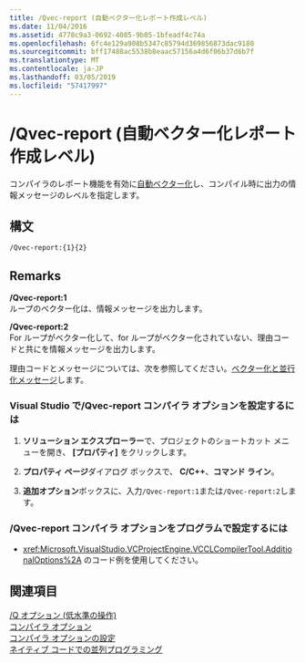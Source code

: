 ```yaml
---
title: /Qvec-report (自動ベクター化レポート作成レベル)
ms.date: 11/04/2016
ms.assetid: 4778c9a3-0692-4085-9b05-1bfeadf4c74a
ms.openlocfilehash: 6fc4e129a908b5347c85794d369856873dac9180
ms.sourcegitcommit: bff17488ac5538b8eaac57156a4d6f06b37d6b7f
ms.translationtype: MT
ms.contentlocale: ja-JP
ms.lasthandoff: 03/05/2019
ms.locfileid: "57417997"
---
```

# <a name="qvec-report-auto-vectorizer-reporting-level"></a>/Qvec-report (自動ベクター化レポート作成レベル)

コンパイラのレポート機能を有効に[自動ベクター化](../../parallel/auto-parallelization-and-auto-vectorization.md)し、コンパイル時に出力の情報メッセージのレベルを指定します。

## <a name="syntax"></a>構文

```
/Qvec-report:{1}{2}
```

## <a name="remarks"></a>Remarks

**/Qvec-report:1**<br/>
ループのベクター化は、情報メッセージを出力します。

**/Qvec-report:2**<br/>
For ループがベクター化して、for ループがベクター化されていない、理由コードと共にを情報メッセージを出力します。

理由コードとメッセージについては、次を参照してください。[ベクター化と並行化メッセージ](../../error-messages/tool-errors/vectorizer-and-parallelizer-messages.md)します。

### <a name="to-set-the-qvec-report-compiler-option-in-visual-studio"></a>Visual Studio で/Qvec-report コンパイラ オプションを設定するには

1. **ソリューション エクスプローラー**で、プロジェクトのショートカット メニューを開き、 **[プロパティ]** をクリックします。

1. **プロパティ ページ**ダイアログ ボックスで、 **C/C++**、**コマンド ライン**。

1. **追加オプション**ボックスに、入力`/Qvec-report:1`または`/Qvec-report:2`します。

### <a name="to-set-the-qvec-report-compiler-option-programmatically"></a>/Qvec-report コンパイラ オプションをプログラムで設定するには

- 
  <xref:Microsoft.VisualStudio.VCProjectEngine.VCCLCompilerTool.AdditionalOptions%2A> のコード例を使用してください。

## <a name="see-also"></a>関連項目

[/Q オプション (低水準の操作)](../../build/reference/q-options-low-level-operations.md)<br/>
[コンパイラ オプション](../../build/reference/compiler-options.md)<br/>
[コンパイラ オプションの設定](../../build/reference/setting-compiler-options.md)<br/>
[ネイティブ コードでの並列プログラミング](https://blogs.msdn.microsoft.com/nativeconcurrency/2012/04/12/auto-vectorizer-in-visual-studio-2012-overview/)

